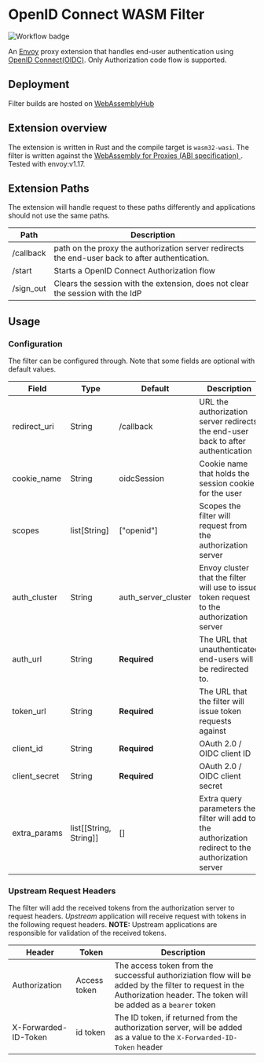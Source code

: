 # OpenID Connect WASM Filter
![Workflow badge](https://github.com/sonhal/wasm-oauth-filter/actions/workflows/build-deploy.yml/badge.svg)

An [Envoy](https://www.envoyproxy.io/) proxy extension that handles end-user authentication using 
[OpenID Connect(OIDC)](https://openid.net/connect/). Only Authorization code flow is supported.

## Deployment
Filter builds are hosted on [WebAssemblyHub](https://webassemblyhub.io/repositories/576/authn_filter)

## Extension overview
The extension is written in Rust and the compile target is `wasm32-wasi`. The filter is written against the [WebAssembly for Proxies (ABI specification)
](https://github.com/proxy-wasm/spec). Tested with envoy:v1.17. 


## Extension Paths
The extension will handle request to these paths differently and applications should not use the same paths.

| Path | Description |
| ------------- | --- |
| /callback  |  path on the proxy the authorization server redirects the end-user back to after authentication. |
| /start  | Starts a OpenID Connect Authorization flow |
| /sign_out  | Clears the session with the extension, does not clear the session with the IdP |


## Usage

### Configuration
The filter can be configured through. Note that some fields are optional with default values.

| Field  | Type | Default | Description |
| ------------- | ------------- | --- | --- |
| redirect_uri  | String  | /callback | URL the authorization server redirects the end-user back to after authentication |
| cookie_name  | String  | oidcSession | Cookie name that holds the session cookie for the user |
| scopes  | list[String]  | ["openid"] | Scopes the filter will request from the authorization server |
| auth_cluster  | String  | auth_server_cluster | Envoy cluster that the filter will use to issue token request to the authorization server |
| auth_url  | String  | **Required** | The URL that unauthenticated end-users will be redirected to. |
| token_url  | String  | **Required** | The URL that the filter will issue token requests against |
| client_id  | String  | **Required** | OAuth 2.0 / OIDC client ID |
| client_secret  | String  | **Required** | OAuth 2.0 / OIDC client secret |
| extra_params | list[[String, String]]  | [] | Extra query parameters the filter will add to the authorization redirect to the authorization server |

### Upstream Request Headers
The filter will add the received tokens from the authorization server to request headers. *Upstream* application will 
receive request with tokens in the following request headers. **NOTE:** Upstream applications are responsible for 
validation of the received tokens.

| Header  | Token | Description |
| ------------- | ------------- | --- |
| Authorization | Access token | The access token from the successful authoriziation flow will be added by the filter to request in the Authorization header. The token will be added as a `bearer` token |
| X-Forwarded-ID-Token | id token | The ID token, if returned from the authorization server, will be added as a value to the `X-Forwarded-ID-Token` header |
